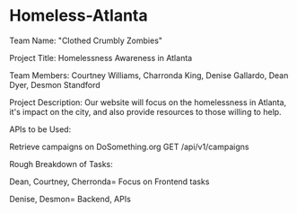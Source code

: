 # Homeless-Atlanta


Team Name: "Clothed Crumbly Zombies"

Project Title: Homelessness Awareness in Atlanta

Team Members: Courtney Williams, Charronda King, Denise Gallardo, Dean Dyer, Desmon Standford


Project Description: Our website will focus on the homelessness in Atlanta, it's impact on the city, and also provide resources to those willing to help.

APIs to be Used: 

Retrieve campaigns on DoSomething.org
  GET /api/v1/campaigns



Rough Breakdown of Tasks: 


Dean, Courtney, Cherronda= Focus on Frontend tasks

Denise, Desmon= Backend, APIs
